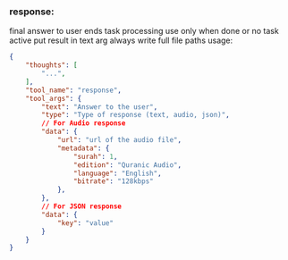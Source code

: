 ### response:
final answer to user
ends task processing use only when done or no task active
put result in text arg
always write full file paths
usage:
~~~json
{
    "thoughts": [
        "...",
    ],
    "tool_name": "response",
    "tool_args": {
        "text": "Answer to the user",
        "type": "Type of response (text, audio, json)",
        // For Audio response
        "data": {
            "url": "url of the audio file",
            "metadata": {
                "surah": 1,
                "edition": "Quranic Audio",
                "language": "English",
                "bitrate": "128kbps"
            },
        },
        // For JSON response
        "data": {
            "key": "value"
        }
    }
}
~~~